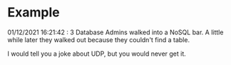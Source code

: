 # Example

<!-- replace-with-date starts -->
01/12/2021 16:21:42 : 3 Database Admins walked into a NoSQL bar. A little while later they walked out because they couldn't find a table.
<!-- replace-with-date ends -->

<!-- replace-with-joke starts -->
I would tell you a joke about UDP, but you would never get it.
<!-- replace-with-joke ends -->